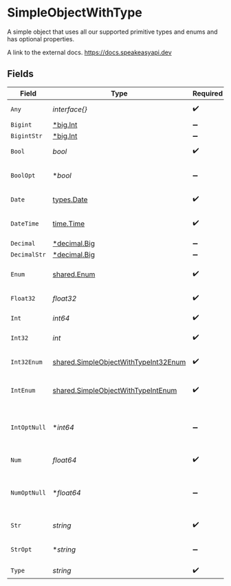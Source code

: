 # SimpleObjectWithType

A simple object that uses all our supported primitive types and enums and has optional properties.

A link to the external docs.
<https://docs.speakeasyapi.dev>


## Fields

| Field                                                                                               | Type                                                                                                | Required                                                                                            | Description                                                                                         | Example                                                                                             |
| --------------------------------------------------------------------------------------------------- | --------------------------------------------------------------------------------------------------- | --------------------------------------------------------------------------------------------------- | --------------------------------------------------------------------------------------------------- | --------------------------------------------------------------------------------------------------- |
| `Any`                                                                                               | *interface{}*                                                                                       | :heavy_check_mark:                                                                                  | An any property.                                                                                    | any                                                                                                 |
| `Bigint`                                                                                            | [*big.Int](https://pkg.go.dev/math/big#Int)                                                         | :heavy_minus_sign:                                                                                  | N/A                                                                                                 | 8821239038968084                                                                                    |
| `BigintStr`                                                                                         | [*big.Int](https://pkg.go.dev/math/big#Int)                                                         | :heavy_minus_sign:                                                                                  | N/A                                                                                                 | 9223372036854775808                                                                                 |
| `Bool`                                                                                              | *bool*                                                                                              | :heavy_check_mark:                                                                                  | A boolean property.                                                                                 | true                                                                                                |
| `BoolOpt`                                                                                           | **bool*                                                                                             | :heavy_minus_sign:                                                                                  | An optional boolean property.                                                                       | true                                                                                                |
| `Date`                                                                                              | [types.Date](../../types/date.md)                                                                   | :heavy_check_mark:                                                                                  | A date property.                                                                                    | 2020-01-01                                                                                          |
| `DateTime`                                                                                          | [time.Time](https://pkg.go.dev/time#Time)                                                           | :heavy_check_mark:                                                                                  | A date-time property.                                                                               | 2020-01-01T00:00:00.000001Z                                                                         |
| `Decimal`                                                                                           | [*decimal.Big](https://pkg.go.dev/github.com/ericlagergren/decimal#Big)                             | :heavy_minus_sign:                                                                                  | N/A                                                                                                 | 3.141592653589793                                                                                   |
| `DecimalStr`                                                                                        | [*decimal.Big](https://pkg.go.dev/github.com/ericlagergren/decimal#Big)                             | :heavy_minus_sign:                                                                                  | N/A                                                                                                 | 3.14159265358979344719667586                                                                        |
| `Enum`                                                                                              | [shared.Enum](../../../pkg/models/shared/enum.md)                                                   | :heavy_check_mark:                                                                                  | A string based enum                                                                                 | one                                                                                                 |
| `Float32`                                                                                           | *float32*                                                                                           | :heavy_check_mark:                                                                                  | A float32 property.                                                                                 | 1.1                                                                                                 |
| `Int`                                                                                               | *int64*                                                                                             | :heavy_check_mark:                                                                                  | An integer property.                                                                                | 1                                                                                                   |
| `Int32`                                                                                             | *int*                                                                                               | :heavy_check_mark:                                                                                  | An int32 property.                                                                                  | 1                                                                                                   |
| `Int32Enum`                                                                                         | [shared.SimpleObjectWithTypeInt32Enum](../../../pkg/models/shared/simpleobjectwithtypeint32enum.md) | :heavy_check_mark:                                                                                  | An int32 enum property.                                                                             | 55                                                                                                  |
| `IntEnum`                                                                                           | [shared.SimpleObjectWithTypeIntEnum](../../../pkg/models/shared/simpleobjectwithtypeintenum.md)     | :heavy_check_mark:                                                                                  | An integer enum property.                                                                           | 2                                                                                                   |
| `IntOptNull`                                                                                        | **int64*                                                                                            | :heavy_minus_sign:                                                                                  | An optional integer property will be null for tests.                                                |                                                                                                     |
| `Num`                                                                                               | *float64*                                                                                           | :heavy_check_mark:                                                                                  | A number property.                                                                                  | 1.1                                                                                                 |
| `NumOptNull`                                                                                        | **float64*                                                                                          | :heavy_minus_sign:                                                                                  | An optional number property will be null for tests.                                                 |                                                                                                     |
| `Str`                                                                                               | *string*                                                                                            | :heavy_check_mark:                                                                                  | A string property.                                                                                  | test                                                                                                |
| `StrOpt`                                                                                            | **string*                                                                                           | :heavy_minus_sign:                                                                                  | An optional string property.                                                                        | testOptional                                                                                        |
| `Type`                                                                                              | *string*                                                                                            | :heavy_check_mark:                                                                                  | N/A                                                                                                 |                                                                                                     |